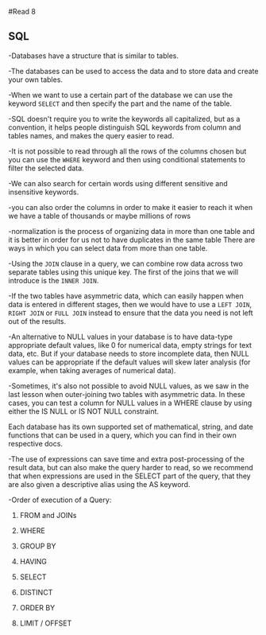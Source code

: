 
#Read 8

## SQL

-Databases have a structure that is similar to tables.

-The databases can be used to access the data and to store data and create your own tables.

-When we want to use a certain part of the database we can use the keyword `SELECT` and then specify the part and the name of the table.

-SQL doesn't require you to write the keywords all capitalized, but as a convention, it helps people distinguish SQL keywords from column and tables names, and makes the query easier to read.

-It is not possible to read through all the rows of the columns chosen but you can use the `WHERE` keyword and then using conditional statements to filter the selected data. 

-We can also search for certain words using different sensitive and insensitive keywords.

-you can also order the columns in order to make it easier to reach it when we have a table of thousands or maybe millions of rows

-normalization is the process of organizing data in more than one table and it is better in order for us not to have duplicates in the same table There are ways in which you can select data from more than one table.

-Using the `JOIN` clause in a query, we can combine row data across two separate tables using this unique key. The first of the joins that we will introduce is the `INNER JOIN`.

-If the two tables have asymmetric data, which can easily happen when data is entered in different stages, then we would have to use a `LEFT JOIN`, `RIGHT JOIN` or `FULL JOIN` instead to ensure that the data you need is not left out of the results.

-An alternative to NULL values in your database is to have data-type appropriate default values, like 0 for numerical data, empty strings for text data, etc. But if your database needs to store incomplete data, then NULL values can be appropriate if the default values will skew later analysis (for example, when taking averages of numerical data).

-Sometimes, it's also not possible to avoid NULL values, as we saw in the last lesson when outer-joining two tables with asymmetric data. In these cases, you can test a column for NULL values in a WHERE clause by using either the IS NULL or IS NOT NULL constraint.

Each database has its own supported set of mathematical, string, and date functions that can be used in a query, which you can find in their own respective docs.

-The use of expressions can save time and extra post-processing of the result data, but can also make the query harder to read, so we recommend that when expressions are used in the SELECT part of the query, that they are also given a descriptive alias using the AS keyword.

-Order of execution of a Query:

1. FROM and JOINs

2. WHERE

3. GROUP BY

4. HAVING

5. SELECT

6. DISTINCT

7. ORDER BY

8. LIMIT / OFFSET
